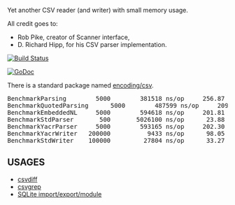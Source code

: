 Yet another CSV reader (and writer) with small memory usage.

All credit goes to:
* Rob Pike, creator of Scanner interface,
* D. Richard Hipp, for his CSV parser implementation.

[![Build Status][1]][2]

[1]: https://secure.travis-ci.org/gwenn/yacr.png
[2]: http://www.travis-ci.org/gwenn/yacr

[![GoDoc](https://godoc.org/github.com/gwenn/yacr?status.svg)](https://godoc.org/github.com/gwenn/yacr)

There is a standard package named [encoding/csv](http://tip.golang.org/pkg/encoding/csv/).

<pre>
BenchmarkParsing	    5000	    381518 ns/op	 256.87 MB/s	    4288 B/op	       5 allocs/op
BenchmarkQuotedParsing	    5000	    487599 ns/op	 209.19 MB/s	    4288 B/op	       5 allocs/op
BenchmarkEmbeddedNL	    5000	    594618 ns/op	 201.81 MB/s	    4288 B/op	       5 allocs/op
BenchmarkStdParser	     500	   5026100 ns/op	  23.88 MB/s	  625499 B/op	   16037 allocs/op
BenchmarkYacrParser	    5000	    593165 ns/op	 202.30 MB/s	    4288 B/op	       5 allocs/op
BenchmarkYacrWriter	  200000	      9433 ns/op	  98.05 MB/s	    2755 B/op	       0 allocs/op
BenchmarkStdWriter	  100000	     27804 ns/op	  33.27 MB/s	    2755 B/op	       0 allocs/op
</pre>

USAGES
------
* [csvdiff](https://github.com/gwenn/csvdiff)
* [csvgrep](https://github.com/gwenn/csvgrep)
* [SQLite import/export/module](https://github.com/gwenn/gosqlite/blob/master/csv.go)